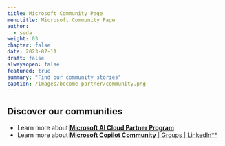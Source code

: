 ```yaml
---
title: Microsoft Community Page
menutitle: Microsoft Community Page
author: 
  - seda
weight: 03
chapter: false
date: 2023-07-11
draft: false
alwaysopen: false
featured: true
summary: "Find our community stories"
caption: /images/become-partner/community.png
---
```

## Discover our communities
* Learn more about [**Microsoft AI Cloud Partner Program**](https://www.linkedin.com/showcase/microsoft-cloud-partner-program/)
* Learn more about [**Microsoft Copilot Community** | Groups | LinkedIn**](https://www.linkedin.com/groups/14286334/?highlightedUpdateUrn=urn%3Ali%3AgroupPost%3A14286334-7087270454058512384&q=highlightedFeedForGroups)
